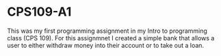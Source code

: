 # CPS109-A1
 This was my first programming assignment in my Intro to programming class (CPS 109). For this assignmnet I created a simple bank that allows a user to either withdraw
 money into their account or to take out a loan. 
